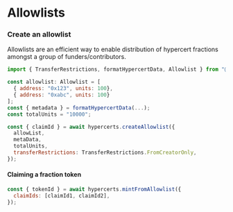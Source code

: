 # Allowlists

### Create an allowlist

Allowlists are an efficient way to enable distribution of hypercert fractions amongst a group of funders/contributors.

```js
import { TransferRestrictions, formatHypercertData, Allowlist } from "@hypercerts-org/sdk"

const allowlist: Allowlist = [
  { address: "0x123", units: 100},
  { address: "0xabc", units: 100}
];
const { metadata } = formatHypercertData(...);
const totalUnits = "10000";

const { claimId } = await hypercerts.createAllowlist({
  allowList,
  metaData,
  totalUnits,
  transferRestrictions: TransferRestrictions.FromCreatorOnly,
});
```

#### Claiming a fraction token

```js
const { tokenId } = await hypercerts.mintFromAllowlist({
  claimIds: [claimId1, claimId2],
});
```
